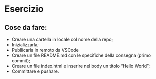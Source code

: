 Esercizio
===

## Cose da fare:
- Creare una cartella in locale col nome della repo;
- Inizializzarla;
- Publlicarla in remoto da VSCode
- Creare un file README.md con le specifiche della consegna (primo commit);
- Creare un file index.html e inserire nel body un titolo “Hello World”;
- Committare e pushare.


